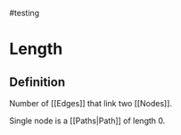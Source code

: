 
#testing 

# Length

## Definition

Number of [[Edges]] that link two [[Nodes]].

Single node is a [[Paths|Path]] of length 0.
